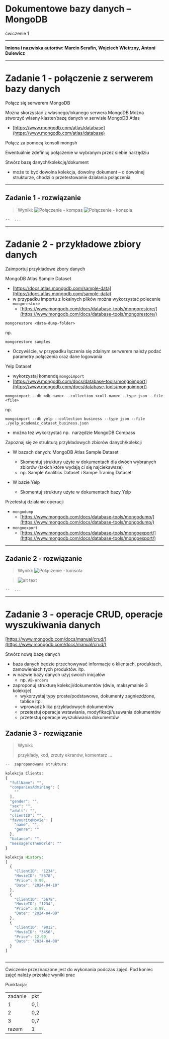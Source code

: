 
# Dokumentowe bazy danych – MongoDB

ćwiczenie 1


---

**Imiona i nazwiska autorów: Marcin Serafin, Wojciech Wietrzny, Antoni Dulewicz**

--- 

# Zadanie 1 - połączenie z serwerem bazy danych

Połącz się serwerem MongoDB

Można skorzystać z własnego/lokanego serwera MongoDB
Można stworzyć własny klaster/bazę danych w serwisie MongoDB Atlas
- [https://www.mongodb.com/atlas/database](https://www.mongodb.com/atlas/database)

Połącz za pomocą konsoli mongsh

Ewentualnie zdefiniuj połączenie w wybranym przez siebie narzędziu

Stwórz bazę danych/kolekcję/dokument
- może to być dowolna kolekcja, dowolny dokument – o dowolnej strukturze, chodzi o przetestowanie działania połączenia


---

## Zadanie 1  - rozwiązanie



> Wyniki: 
> ![Połączenie - kompas](compass_init.png)
> ![Połączenie - konsola](shell_init.png)
> 

```js
--  ...
```

---


# Zadanie 2 - przykładowe zbiory danych

Zaimportuj przykładowe zbory danych

MongoDB Atlas Sample Dataset
- [https://docs.atlas.mongodb.com/sample-data](https://docs.atlas.mongodb.com/sample-data)
- w przypadku importu z lokalnych plików można wykorzystać polecenie `mongorestore`
	- [https://www.mongodb.com/docs/database-tools/mongorestore/](https://www.mongodb.com/docs/database-tools/mongorestore/)

```
mongorestore <data-dump-folder>
```

np.  

```
mongorestore samples
```

- Oczywiście, w przypadku łączenia się zdalnym serwerem należy podać parametry połączenia oraz dane logowania

Yelp Dataset

- wykorzystaj komendę `mongoimport`
- [https://www.mongodb.com/docs/database-tools/mongoimport](https://www.mongodb.com/docs/database-tools/mongoimport)

```
mongoimport --db <db-name> --collection <coll-name> --type json --file <file>
```


np.

```
mongoimport --db yelp --collection business --type json --file ./yelp_academic_dataset_business.json
```

- można też wykorzystać np.  narzędzie MongoDB Compass


Zapoznaj się ze strukturą przykładowych zbiorów danych/kolekcji
- W bazach danych: MongoDB Atlas Sample Dataset
	- Skomentuj struktury użyte w dokumentach dla dwóch wybranych zbiorów (takich które wydają ci się najciekawsze)
	- np. Sample Analitics Dataset i Sampe Traning Dataset

- W bazie Yelp
	- Skomentuj struktury użyte w dokumentach bazy Yelp

Przetestuj działanie operacji
- `mongodump`
	- [https://www.mongodb.com/docs/database-tools/mongodump/](https://www.mongodb.com/docs/database-tools/mongodump/)
- `mongoexport`
	- [https://www.mongodb.com/docs/database-tools/mongoexport/](https://www.mongodb.com/docs/database-tools/mongoexport/)

---

## Zadanie 2  - rozwiązanie

> Wyniki: 
> ![Połączenie - konsola](collecions_init.png)

>![alt text](collections_init1.png)

```js
--  ...
```

---

# Zadanie 3 - operacje CRUD, operacje wyszukiwania danych

[https://www.mongodb.com/docs/manual/crud/](https://www.mongodb.com/docs/manual/crud/)

Stwórz nową bazę danych
- baza danych będzie przechowywać informacje o klientach, produktach, zamowieniach tych produktów. itp.
- w nazwie bazy danych użyj swoich inicjałów
	- np. `AB-orders`
- zaproponuj strukturę kolekcji/dokumentów (dwie, maksymalnie 3 kolekcje)
	- wykorzystaj typy proste/podstawowe, dokumenty zagnieżdżone, tablice itp.
	- wprowadź kilka przykładowych dokumentów
	- przetestuj operacje wstawiania, modyfikacji/usuwania dokumentów
	- przetestuj operacje wyszukiwania dokumentów

## Zadanie 3  - rozwiązanie

> Wyniki: 
> 
> przykłady, kod, zrzuty ekranów, komentarz ...

```js
--  zaproponowana struktura:

kolekcja Clients:
{
  "fullName": "",
  "companiesAdmining": [
    ""
  ],
  "gender": "",
  "sex": "",
  "adult": "",
  "clientID": "",
  "favouriteMovie": {
    "name": "",
    "genre": ""
  },
  "balance": "",
  "messageToTheWorld": ""
}

kolekcja History:
[
  {
    "ClientID": "1234",
    "MovieID": "5678",
    "Price": 9.99,
    "Date": "2024-04-10"
  },
  {
    "ClientID": "5678",
    "MovieID": "1234",
    "Price": 8.99,
    "Date": "2024-04-09"
  },
  {
    "ClientID": "9012",
    "MovieID": "3456",
    "Price": 12.99,
    "Date": "2024-04-08"
  }
]



```


---

Ćwiczenie przeznaczone jest do wykonania podczas zajęć. Pod koniec zajęć należy przesłać wyniki prac

Punktacja:

|         |     |
| ------- | --- |
| zadanie | pkt |
| 1       | 0,1 |
| 2       | 0,2 |
| 3       | 0,7 |
| razem   | 1   |
